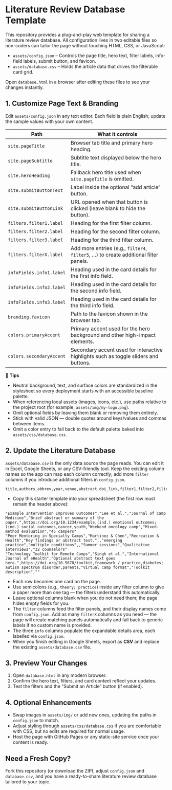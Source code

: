 # Literature Review Database Template

This repository provides a plug-and-play web template for sharing a literature review database. All configuration lives in two editable files so non-coders can tailor the page without touching HTML, CSS, or JavaScript:

* `assets/config.json` – Controls the page title, hero text, filter labels, info-field labels, submit button, and favicon.
* `assets/database.csv` – Holds the article data that drives the filterable card grid.

Open `database.html` in a browser after editing these files to see your changes instantly.

## 1. Customize Page Text & Branding

Edit `assets/config.json` in any text editor. Each field is plain English; update the sample values with your own content.

| Path | What it controls |
|----|----|
| `site.pageTitle` | Browser tab title and primary hero heading. |
| `site.pageSubtitle` | Subtitle text displayed below the hero title. |
| `site.heroHeading` | Fallback hero title used when `site.pageTitle` is omitted. |
| `site.submitButtonText` | Label inside the optional “add article” button. |
| `site.submitButtonLink` | URL opened when that button is clicked (leave blank to hide the button). |
| `filters.filter1.label` | Heading for the first filter column. |
| `filters.filter2.label` | Heading for the second filter column. |
| `filters.filter3.label` | Heading for the third filter column. |
| `filters.filterX.label` | Add more entries (e.g., `filter4`, `filter5`, …) to create additional filter panels. |
| `infoFields.info1.label` | Heading used in the card details for the first info field. |
| `infoFields.info2.label` | Heading used in the card details for the second info field. |
| `infoFields.info3.label` | Heading used in the card details for the third info field. |
| `branding.favicon` | Path to the favicon shown in the browser tab. |
| `colors.primaryAccent` | Primary accent used for the hero background and other high-impact elements. |
| `colors.secondaryAccent` | Secondary accent used for interactive highlights such as toggle sliders and buttons. |

📝 **Tips**

* Neutral background, text, and surface colors are standardized in the stylesheet so every deployment starts with an accessible baseline palette.
* When referencing local assets (images, icons, etc.), use paths relative to the project root (for example, `assets/img/my-logo.png`).
* Omit optional fields by leaving them blank or removing them entirely.
* Stick with valid JSON — double quotes around keys/values and commas between items.
* Omit a color entry to fall back to the default palette baked into `assets/css/database.css`.

## 2. Update the Literature Database

`assets/database.csv` is the only data source the page reads. You can edit it in Excel, Google Sheets, or any CSV-friendly tool. Keep the existing column names so the app can map each column correctly; add more `filter` columns if you introduce additional filters in `config.json`.

```
title,authors_abbrev,year,venue,abstract,doi_link,filter1,filter2,filter3,info1,info2,info3
```

* Copy this starter template into your spreadsheet (the first row must remain the header above):

```
"Example Intervention Improves Outcomes","Lee et al.","Journal of Camp Medicine","Brief abstract or summary of the paper.",https://doi.org/10.1234/example,(ind.) emotional outcomes; (ind.) social outcomes,cancer,youth,"Weekend oncology camp","Mixed-method evaluation","45 campers"
"Peer Mentoring in Specialty Camps","Martinez & Chen","Recreation & Health","Key findings or abstract text.",,"emerging practice","multiple conditions",,"Summer sessions","Qualitative interviews","32 counselors"
"Technology Toolkit for Remote Camps","Singh et al.","International Journal of eHealth","Optional abstract text goes here.",https://doi.org/10.5678/toolkit,framework / practice,diabetes; autism spectrum disorder,parents,"Virtual camp format","Toolkit description",""
```

* Each row becomes one card on the page.
* Use semicolons (e.g., `theory; practice`) inside any filter column to give a paper more than one tag — the filters understand this automatically.
* Leave optional columns blank when you do not need them; the page hides empty fields for you.
* The `filter` columns feed the filter panels, and their display names come from `config.json`. Add as many `filterX` columns as you need — the page will create matching panels automatically and fall back to generic labels if no custom name is provided.
* The three `info` columns populate the expandable details area, each labelled via `config.json`.
* When you finish editing in Google Sheets, export as **CSV** and replace the existing `assets/database.csv` file.

## 3. Preview Your Changes




1. Open `database.html` in any modern browser.
2. Confirm the hero text, filters, and card content reflect your updates.
3. Test the filters and the “Submit an Article” button (if enabled).

## 4. Optional Enhancements

* Swap images in `assets/img/` or add new ones, updating the paths in `config.json` to match.
* Adjust styling through `assets/css/database.css` if you are comfortable with CSS, but no edits are required for normal usage.
* Host the page with GitHub Pages or any static-site service once your content is ready.

## Need a Fresh Copy?

Fork this repository (or download the ZIP), adjust `config.json` and `database.csv`, and you have a ready-to-share literature review database tailored to your topic.